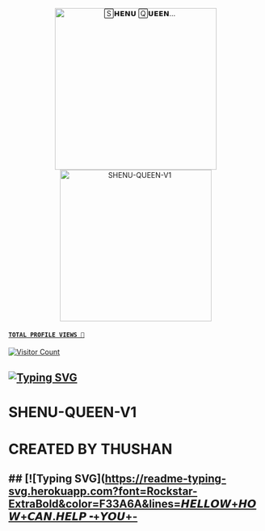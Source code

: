 <p align="center">  
  <a href="tiktok.com/@shenu_status21">
  <p align="center">
<img src="./Android/database/K.Prabhasha.gif" alt="🅂𝗛𝗘𝗡𝗨 🅀𝗨𝗘𝗘𝗡..." width="320"/>
    <img alt="SHENU-QUEEN-V1" height="300" src="https://telegra.ph/file/0ec11c279af938fd9c178.jpg">
  
#### ```TOTAL PROFILE VIEWS 🧚```
![Visitor Count](https://profile-counter.glitch.me/CYBER-THUSHAN/count.svg)
## [![Typing SVG](https://readme-typing-svg.herokuapp.com?font=Rockstar-ExtraBold&color=F33A6A&lines=🅆🄴🄻🄲🄾🄼🄴+🅃🄾+🅂🄷🄴🄽🅄╺+🅀🅄🄴🄴🄽+-+🄱🄾🅃.;𝙿𝙾𝚆𝙴𝚁𝙳+𝙱𝚈:+𝙲𝚈+𝚃𝙷𝚄𝚂𝙷𝙰𝙽+𝚃𝙴𝙰𝙼;ℂ𝕣𝕖𝕒𝕥𝕖𝕕+𝕓𝕪:+𝘿.𝙈.𝙆.𝙏.𝙈𝙄𝙃𝙄𝙍𝘼𝙉𝙂𝘼;𝐌𝐑:+☬𝘾𝙔𝘽𝙀𝙍༒𝙏𝙃𝙐𝙎𝙃𝘼𝙉࿐;💕මම+තමයි🙃;😁SHENU+QUEEN🧚‍♀️)](https://git.io/typing-svg)


# SHENU-QUEEN-V1

# CREATED BY THUSHAN 
##  ## [![Typing SVG](https://readme-typing-svg.herokuapp.com?font=Rockstar-ExtraBold&color=F33A6A&lines=𝙃𝙀𝙇𝙇𝙊𝙒+𝙃𝙊𝙒+𝘾𝘼𝙉.𝙃𝙀𝙇𝙋╺+𝙔𝙊𝙐+-
 <p align="center">
  <a href="#"><img src="http://readme-typing-svg.herokuapp.com?color=d1fa02&center=true&vCenter=true&multiline=false&lines=QUEEN+ELISA+WHATSAPP+BOT" alt="">
</p>
